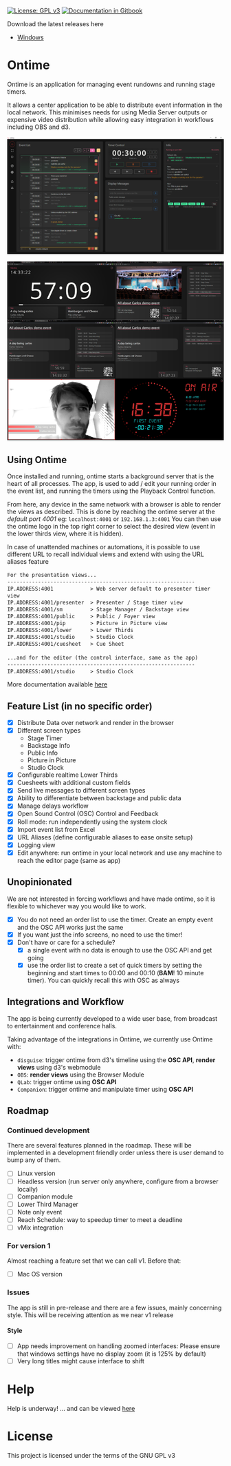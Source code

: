 [![License: GPL v3](https://img.shields.io/badge/License-GPLv3-green.svg)](https://www.gnu.org/licenses/gpl-3.0) [![Documentation in Gitbook](https://badges.aleen42.com/src/gitbook_2.svg)](https://cpvalente.gitbook.io/ontime/)


Download the latest releases here
- [Windows](https://github.com/cpvalente/ontime/releases/latest/download/ontime-win64.exe)

# Ontime
Ontime is an application for managing event rundowns and running stage timers.

It allows a center application to be able to distribute event information in the local network. This minimises needs for using Media Server outputs or expensive video distribution while allowing easy integration in workflows including OBS and d3.

![App Window](https://github.com/cpvalente/ontime/blob/master/.github/01_app.png)

![Views](https://github.com/cpvalente/ontime/blob/master/.github/02_screentypes.png)

## Using Ontime
Once installed and running, ontime starts a background server that is the heart of all processes.
The app, is used to add / edit your running order in the event list, and running the timers using the Playback Control function.

From here, any device in the same network with a browser is able to render the views as described. This is done by reaching the ontime server at the _default port 4001_ eg: `localhost:4001` or `192.168.1.3:4001`
You can then use the ontime logo in the top right corner to select the desired view (event in the lower thirds view, where it is hidden).

In case of unattended machines or automations, it is possible to use different URL to recall individual views
and extend with using the URL aliases feature

```
For the presentation views...
-------------------------------------------------------------
IP.ADDRESS:4001            > Web server default to presenter timer view
IP.ADDRESS:4001/presenter  > Presenter / Stage timer view
IP.ADDRESS:4001/sm         > Stage Manager / Backstage view
IP.ADDRESS:4001/public     > Public / Foyer view
IP.ADDRESS:4001/pip        > Picture in Picture view
IP.ADDRESS:4001/lower      > Lower Thirds
IP.ADDRESS:4001/studio     > Studio Clock
IP.ADDRESS:4001/cuesheet   > Cue Sheet

...and for the editor (the control interface, same as the app)
-------------------------------------------------------------
IP.ADDRESS:4001/studio     > Studio Clock

```

More documentation available [here](https://cpvalente.gitbook.io/ontime/)
## Feature List (in no specific order)
- [x] Distribute Data over network and render in the browser
- [x] Different screen types
  - Stage Timer
  - Backstage Info
  - Public Info
  - Picture in Picture
  - Studio Clock
- [x] Configurable realtime Lower Thirds
- [x] Cuesheets with additional custom fields
- [x] Send live messages to different screen types
- [x] Ability to differentiate between backstage and public data
- [x] Manage delays workflow
- [x] Open Sound Control (OSC) Control and Feedback
- [x] Roll mode: run independently using the system clock
- [x] Import event list from Excel
- [x] URL Aliases (define configurable aliases to ease onsite setup)
- [x] Logging view
- [x] Edit anywhere: run ontime in your local network and use any machine to reach the editor page (same as app)

## Unopinionated
We are not interested in forcing workflows and have made ontime, so it is flexible to whichever way you would like to work.

- [x] You do not need an order list to use the timer. Create an empty event and the OSC API works just the same
- [x] If you want just the info screens, no need to use the timer!
- [x] Don't have or care for a schedule?
  - [x] a single event with no data is enough to use the OSC API and get going
  - [x] use the order list to create a set of quick timers by setting the beginning and start times to 00:00 and 00:10 (**BAM**! 10 minute timer). You can quickly recall this with OSC as always

## Integrations and Workflow
The app is being currently developed to a wide user base, from broadcast to entertainment and conference halls.

Taking advantage of the integrations in Ontime, we currently use Ontime with: 
- `disguise`: trigger ontime from d3's timeline using the **OSC API**, **render views** using d3's webmodule
- `OBS`: **render views** using the Browser Module
- `QLab`: trigger ontime using **OSC API**
- `Companion`: trigger ontime and manipulate timer using **OSC API**


## Roadmap
### Continued development
There are several features planned in the roadmap. 
These will be implemented in a development friendly order unless there is user demand to bump any of them.
- [ ] Linux version
- [ ] Headless version (run server only anywhere, configure from a browser locally)
- [ ] Companion module
- [ ] Lower Third Manager
- [ ] Note only event
- [ ] Reach Schedule: way to speedup timer to meet a deadline
- [ ] vMix integration

### For version 1
Almost reaching a feature set that we can call v1. Before that:
- [ ] Mac OS version

### Issues
The app is still in pre-release and there are a few issues, mainly concerning style.
This will be receiving attention as we near v1 release

#### Style
- [ ] App needs improvement on handling zoomed interfaces: Please ensure that windows settings have no display zoom (it is 125% by default)
- [ ] Very long titles might cause interface to shift

# Help
Help is underway! ... and can be viewed [here](https://cpvalente.gitbook.io/ontime/)

# License
This project is licensed under the terms of the GNU GPL v3
